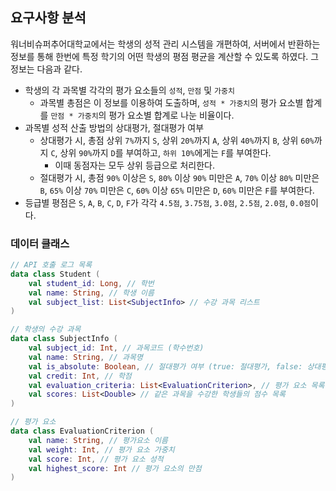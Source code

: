## 요구사항 분석
워너비슈퍼추어대학교에서는 학생의 성적 관리 시스템을 개편하여, 서버에서 반환하는 정보를 통해 한번에 특정 학기의 어떤 학생의 평점 평균을 계산할 수 있도록 하였다. 그 정보는 다음과 같다.
* 학생의 각 과목별 각각의 평가 요소들의 ```성적```, ```만점``` 및 ```가중치```
  * 과목별 총점은 이 정보를 이용하여 도출하며, ```성적 * 가중치```의 평가 요소별 합계를 ```만점 * 가중치```의 평가 요소별 합계로 나눈 비율이다.
* 과목별 성적 산출 방법의 상대평가, 절대평가 여부
  * 상대평가 시, 총점 상위 ```7%```까지 ```S```, 상위 ```20%```까지 ```A```, 상위 ```40%```까지 ```B```, 상위 ```60%```까지 ```C```, 상위 ```90%```까지 ```D```를 부여하고, ```하위 10%```에게는 ```F```를 부여한다.
    * 이때 동점자는 모두 상위 등급으로 처리한다.
  * 절대평가 시, 총점 ```90%``` 이상은 ```S```, ```80%``` 이상 ```90%``` 미만은 ```A```, ```70%``` 이상 ```80%``` 미만은 ```B```, ```65%``` 이상 ```70%``` 미만은 ```C```, ```60%``` 이상 ```65%``` 미만은 ```D```, ```60%``` 미만은 ```F```를 부여한다.
* 등급별 평점은 ```S```, ```A```, ```B```, ```C```, ```D```, ```F```가 각각 ```4.5점```, ```3.75점```, ```3.0점```, ```2.5점```, ```2.0점```, ```0.0점```이다.

### 데이터 클래스
```kotlin
// API 호출 로그 목록
data class Student (
    val student_id: Long, // 학번
    val name: String, // 학생 이름
    val subject_list: List<SubjectInfo> // 수강 과목 리스트
)

// 학생의 수강 과목
data class SubjectInfo (
    val subject_id: Int, // 과목코드 (학수번호)
    val name: String, // 과목명
    val is_absolute: Boolean, // 절대평가 여부 (true: 절대평가, false: 상대평가)
    val credit: Int, // 학점
    val evaluation_criteria: List<EvaluationCriterion>, // 평가 요소 목록
    val scores: List<Double> // 같은 과목을 수강한 학생들의 점수 목록
)

// 평가 요소
data class EvaluationCriterion (
    val name: String, // 평가요소 이름
    val weight: Int, // 평가 요소 가중치
    val score: Int, // 평가 요소 성적
    val highest_score: Int // 평가 요소의 만점
)
```
